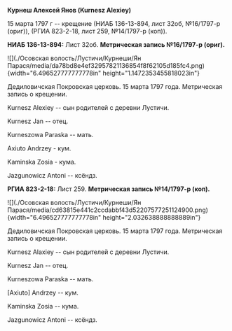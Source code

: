 **Курнеш Алексей Янов (Kurnesz Alexiey)**

15 марта 1797 г -- крещение (НИАБ 136-13-894, лист 32об, №16/1797-р
(ориг)), (РГИА 823-2-18, лист 259, №14/1797-р (коп)).

**НИАБ 136-13-894:** Лист 32об. **Метрическая запись №16/1797-р
(ориг).**

![](./Осовская волость/Лустичи/Курнеши/Ян Парася/media/da78bd8e4ef32957821136854f8f62105d185fc4.png){width="6.496527777777778in"
height="1.1472353455818023in"}

Дедиловичская Покровская церковь. 15 марта 1797 года. Метрическая запись
о крещении.

Kurnesz Alexiey -- сын родителей с деревни Лустичи.

Kurnesz Jan -- отец.

Kurneszowa Paraska -- мать.

Axiuto Andrzey - кум.

Kaminska Zosia - кума.

Jazgunowicz Antoni -- ксёндз.

**РГИА 823-2-18:** Лист 259. **Метрическая запись №14/1797-р (коп).**

![](./Осовская волость/Лустичи/Курнеши/Ян Парася/media/cd63815e441c2ccdabbf43d52207577251124900.png){width="6.496527777777778in"
height="2.032638888888889in"}

Дедиловичская Покровская церковь. 15 марта 1797 года. Метрическая запись
о крещении.

Kurnesz Alaxiey -- сын родителей с деревни Лустичи.

Kurnesz Jan -- отец.

Kurneszowa Paraska -- мать.

\[Axiuto\] Andrzey -- кум.

Kaminska Zosia -- кума.

Jazgunowicz Antoni -- ксёндз.
